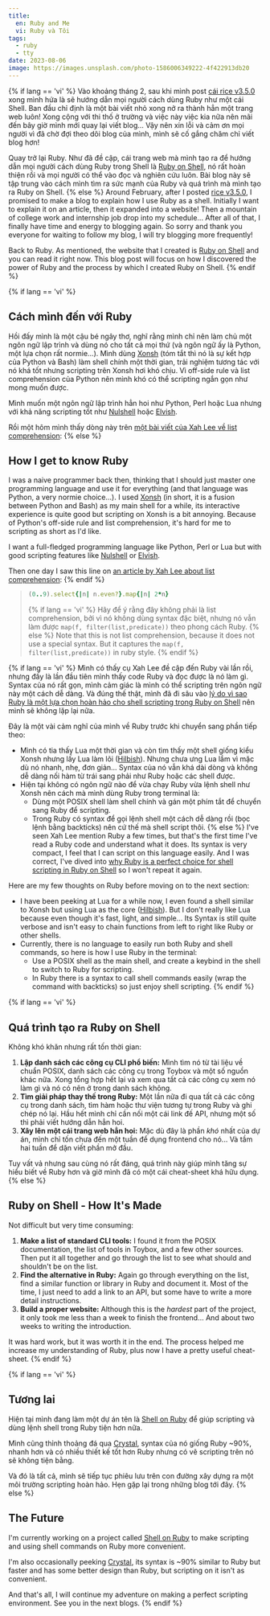 ```yaml
---
title:
  en: Ruby and Me
  vi: Ruby và Tôi
tags:
  - ruby
  - tty
date: 2023-08-06
image: https://images.unsplash.com/photo-1586006349222-4f422913db20
---
```


{% if lang == 'vi' %}
  Vào khoảng tháng 2, sau khi mình post [cái rice v3.5.0](https://github.com/NNBnh/dotfiles/releases/tag/v3.5.0) xong mình hứa là sẽ hướng dẫn mọi người cách dùng Ruby như một cái Shell. Ban đầu chỉ định là một bài viết nhỏ xong nở ra thành hẳn một trang web luôn! Xong cộng với thi thố ở trường và việc này việc kia nữa nên mãi đến bây giờ mình mới quay lại viết blog... Vậy nên xin lỗi và cảm ơn mọi người vì đã chờ đợi theo dõi blog của mình, mình sẽ cố gắng chăm chỉ viết blog hơn!

  Quay trở lại Ruby. Như đã đề cập, cái trang web mà mình tạo ra để hướng dẫn mọi người cách dùng Ruby trong Shell là [Ruby on Shell](https://nnb.codeberg.page/ruby-on-shell), nó rất hoàn thiện rồi và mọi người có thể vào đọc và nghiên cứu luôn. Bài blog này sẽ tập trung vào cách mình tìm ra sức mạnh của Ruby và quá trình mà mình tạo ra Ruby on Shell.
{% else %}
  Around February, after I posted [rice v3.5.0](https://github.com/NNBnh/dotfiles/releases/tag/v3.5.0), I promised to make a blog to explain how I use Ruby as a shell. Initially I want to explain it on an article, then it expanded into a website! Then a mountain of college work and internship job drop into my schedule... After all of that, I finally have time and energy to blogging again. So sorry and thank you everyone for waiting to follow my blog, I will try blogging more frequently!

  Back to Ruby. As mentioned, the website that I created is [Ruby on Shell](https://nnb.codeberg.page/ruby-on-shell) and you can read it right now. This blog post will focus on how I discovered the power of Ruby and the process by which I created Ruby on Shell.
{% endif %}

{% if lang == 'vi' %}
  ## Cách mình đến với Ruby

  Hồi đấy mình là một cậu bé ngây thơ, nghĩ rằng mình chỉ nên làm chủ một ngôn ngữ lập trình và dùng nó cho tất cả mọi thứ (và ngôn ngữ ấy là Python, một lựa chọn rất normie...). Mình dùng [Xonsh](https://xon.sh) (tóm tắt thì nó là sự kết hợp của Python và Bash) làm shell chính một thời gian, trải nghiệm tương tác với nó khá tốt nhưng scripting trên Xonsh hơi khó chịu. Vì off-side rule và list comprehension của Python nên mình khó có thể scripting ngắn gọn như mong muốn được.

  Mình muốn một ngôn ngữ lập trình hẳn hoi như Python, Perl hoặc Lua nhưng với khả năng scripting tốt như [Nulshell](https://www.nushell.sh) hoặc [Elvish](https://elv.sh).

  Rồi một hôm mình thấy dòng này trên [một bài viết của Xah Lee về list comprehension](http://xahlee.info/comp/list_comprehension.html):
{% else %}
  ## How I get to know Ruby

  I was a naive programmer back then, thinking that I should just master one programming language and use it for everything (and that language was Python, a very normie choice...). I used [Xonsh](https://xon.sh) (in short, it is a fusion between Python and Bash) as my main shell for a while, its interactive experience is quite good but scripting on Xonsh is a bit annoying. Because of Python's off-side rule and list comprehension, it's hard for me to scripting as short as I'd like.

  I want a full-fledged programming language like Python, Perl or Lua but with good scripting features like [Nulshell](https://www.nushell.sh) or [Elvish](https://elv.sh).

  Then one day I saw this line on [an article by Xah Lee about list comprehension](http://xahlee.info/comp/list_comprehension.html):
{% endif %}

> ```rb
> (0..9).select{|n| n.even?}.map{|n| 2*n}
> ```
>
> {% if lang == 'vi' %}
>   Hãy để ý rằng đây không phải là list comprehension, bởi vì nó không dùng syntax đặc biệt, nhưng nó vẫn làm được `map(f, filter(list,predicate))` theo phong cách Ruby.
> {% else %}
>   Note that this is not list comprehension, because it does not use a special syntax. But it captures the `map(f, filter(list,predicate))` in ruby style.
> {% endif %}

{% if lang == 'vi' %}
  Mình có thấy cụ Xah Lee đề cập đến Ruby vài lần rồi, nhưng đấy là lần đầu tiên mình thấy code Ruby và đọc được là nó làm gì. Syntax của nó rất gọn, mình cảm giác là mình có thể scripting trên ngôn ngữ này một cách dễ dàng. Và đúng thế thật, mình đã đi sâu vào [lý do vì sao Ruby là một lựa chọn hoàn hảo cho shell scripting trong Ruby on Shell](https://nnb.codeberg.page/ruby-on-shell/#why-ruby) nên mình sẽ không lặp lại nữa.

  Đây là một vài cảm nghĩ của mình về Ruby trước khi chuyển sang phần tiếp theo:
  - Mình có tia thấy Lua một thời gian và còn tìm thấy một shell giống kiểu Xonsh nhưng lấy Lua làm lõi ([Hilbish](https://rosettea.github.io/Hilbish)). Nhưng chưa ưng Lua lắm vì mặc dù nó nhanh, nhẹ, đơn giản... Syntax của nó vẫn khá dài dòng và không dễ dàng nối hàm từ trái sang phải như Ruby hoặc các shell được.
  - Hiện tại không có ngôn ngữ nào để vừa chạy Ruby vừa lệnh shell như Xonsh nên cách mà mình dùng Ruby trong terminal là:
    - Dùng một POSIX shell làm shell chính và gán một phím tắt để chuyển sang Ruby để scripting.
    - Trong Ruby có syntax để gọi lệnh shell một cách dễ dàng rồi (bọc lệnh bằng backticks) nên cứ thế mà shell script thôi.
{% else %}
  I've seen Xah Lee mention Ruby a few times, but that's the first time I've read a Ruby code and understand what it does. Its syntax is very compact, I feel that I can script on this language easily. And I was correct, I've dived into [why Ruby is a perfect choice for shell scripting in Ruby on Shell](https://nnb.codeberg.page/ruby-on-shell/#why-ruby) so I won't repeat it again.

  Here are my few thoughts on Ruby before moving on to the next section:
  - I have been peeking at Lua for a while now, I even found a shell similar to Xonsh but using Lua as the core ([Hilbish](https://rosettea.github.io/Hilbish)). But I don't really like Lua because even though it's fast, light, and simple... Its Syntax is still quite verbose and isn't easy to chain functions from left to right like Ruby or other shells.
  - Currently, there is no language to easily run both Ruby and shell commands, so here is how I use Ruby in the terminal:
    - Use a POSIX shell as the main shell, and create a keybind in the shell to switch to Ruby for scripting.
    - In Ruby there is a syntax to call shell commands easily (wrap the command with backticks) so just enjoy shell scripting.
{% endif %}

{% if lang == 'vi' %}
  ## Quá trình tạo ra Ruby on Shell

  Không khó khăn nhưng rất tốn thời gian:

  1. **Lập danh sách các công cụ CLI phổ biến:** Mình tìm nó từ tài liệu về chuẩn POSIX, danh sách các công cụ trong Toybox và một số nguồn khác nữa. Xong tổng hợp hết lại và xem qua tất cả các công cụ xem nó làm gì và nó có nên ở trong danh sách không.
  2. **Tìm giải pháp thay thế trong Ruby:** Một lần nữa đi qua tất cả các công cụ trong danh sách, tìm hàm hoặc thư viện tương tự trong Ruby và ghi chép nó lại. Hầu hết mình chỉ cần nối một cái link đế API, nhưng một số thì phải viết hướng dẫn hẳn hoi.
  3. **Xây lên một cái trang web hẳn hoi:** Mặc dù đây là phần _khó_ nhất của dự án, mình chỉ tốn chưa đến một tuần để dụng frontend cho nó... Và tầm hai tuần để dặn viết phần mở đầu.

  Tuy vất vả nhưng sau cùng nó rất đáng, quá trình này giúp mình tăng sự hiểu biết về Ruby hơn và giờ mình đã có một cái cheat-sheet khá hữu dụng.
{% else %}
  ## Ruby on Shell - How It's Made

  Not difficult but very time consuming:

  1. **Make a list of standard CLI tools:** I found it from the POSIX documentation, the list of tools in Toybox, and a few other sources. Then put it all together and go through the list to see what should and shouldn't be on the list.
  2. **Find the alternative in Ruby:** Again go through everything on the list, find a similar function or library in Ruby and document it. Most of the time, I just need to add a link to an API, but some have to write a more detail instructions.
  3. **Build a proper website:** Although this is the _hardest_ part of the project, it only took me less than a week to finish the frontend... And about two weeks to writing the introduction.

  It was hard work, but it was worth it in the end. The process helped me increase my understanding of Ruby, plus now I have a pretty useful cheat-sheet.
{% endif %}

{% if lang == 'vi' %}
  ## Tương lai

  Hiện tại mình đang làm một dự án tên là [Shell on Ruby](https://codeberg.org/NNB/shell-on-ruby) để giúp scripting và dùng lệnh shell trong Ruby tiện hơn nữa.

  Mình cũng thỉnh thoảng đá qua [Crystal](https://crystal-lang.org), syntax của nó giống Ruby ~90%, nhanh hơn và có nhiều thiết kế tốt hơn Ruby nhưng có vẽ scripting trên nó sẽ không tiện bằng.

  Và đó là tất cả, mình sẽ tiếp tục phiêu lưu trên con đường xây dựng ra một môi trường scripting hoàn hảo. Hẹn gặp lại trong những blog tới đây.
{% else %}
  ## The Future

  I'm currently working on a project called [Shell on Ruby](https://codeberg.org/NNB/shell-on-ruby) to make scripting and using shell commands on Ruby more convenient.

  I'm also occasionally peeking [Crystal](https://crystal-lang.org), its syntax is ~90% similar to Ruby but faster and has some better design than Ruby, but scripting on it isn't as convenient.

  And that's all, I will continue my adventure on making a perfect scripting environment. See you in the next blogs.
{% endif %}
